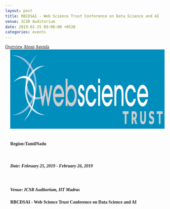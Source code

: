 ```yaml
---
layout: post
title: RBCDSAI - Web Science Trust Conference on Data Science and AI
venue: ICSR Auditorium
date: 2019-02-25 09:00:00 +0530
categories: events
---
```


<html>
<head>
<meta name="viewport" content="width=device-width, initial-scale=1">
<style>
body {
  margin: 0;
  font-family: "Times New Roman", Times, serif;
}

.topnav {
  overflow: hidden;
  background-color: #ffffff;
}

.topnav a {
  float: left;
  color: #c0c0c0;
  text-align: center;
  padding: 7px 8px;
  text-decoration: none;
  font-size: 18px;
  
}

.topnav a:hover {
  background-color: #ffffff;
  color: black;
}

.topnav a.active {
  background-color: #ffffff;
  color: black;
}
</style>
</head>
<body>

<div class="topnav">
  <a class="active" href="#home">Overview</a>
  <a href="#news">About</a>
  <a href="/assets/wst-agenda.html">Agenda</a>
 
</div>
</div>
</body>
</html>

<div style="padding-left:16px">
<img src="/assets/wst.jpg" alt="wst-image" style="width:1100px;height:250px;"><br><br>
  <h4>Region:<strong>TamilNadu</strong></h4><br>
  <h5>Date: <strong>February 25, 2019 - February 26, 2019 </strong></h5><br>
  <h5>Venue: <strong>ICSR Auditorium, IIT Madras</strong><br>
  <h4><strong>RBCDSAI - Web Science Trust Conference on Data Science and AI </strong></h4>
